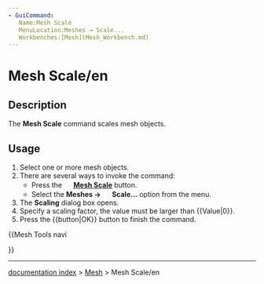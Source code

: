 ```yaml
---
- GuiCommand:
   Name:Mesh Scale
   MenuLocation:Meshes → Scale...
   Workbenches:[Mesh](Mesh_Workbench.md)
---
```


# Mesh Scale/en

## Description

The **Mesh Scale** command scales mesh objects.

## Usage

1.  Select one or more mesh objects.
2.  There are several ways to invoke the command:
    -   Press the **<img src="images/Mesh_Scale.svg" width=16px> [Mesh Scale](Mesh_Scale.md)** button.
    -   Select the **Meshes → <img src="images/Mesh_Scale.svg" width=16px> Scale...** option from the menu.
3.  The **Scaling** dialog box opens.
4.  Specify a scaling factor, the value must be larger than {{Value|0}}.
5.  Press the {{button|OK}} button to finish the command.





{{Mesh Tools navi

}}

---
[documentation index](../README.md) > [Mesh](Mesh_Workbench.md) > Mesh Scale/en
